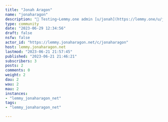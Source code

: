 ```yaml
---
title: "Jonah Aragon" 
name: "jonaharagon"
description: "🚧 Testing~Lemmy.one admin [u/jonah](https://lemmy.one/u/jonah)'s community for testing things out and maybe posting random personal updates 🤷\u200d♂️"
type: community
date: "2023-06-29 12:34:56"
draft: false
nsfw: false
actor_id: "https://lemmy.jonaharagon.net/c/jonaharagon"
host: lemmy.jonaharagon.net
lastmod: "2023-06-21 21:57:45"
published: "2023-06-21 21:46:21"
subscribers: 3
posts: 2
comments: 0
weight: 2
dau: 2
wau: 2
mau: 2
instances:
- "lemmy_jonaharagon_net"
tags: 
- "lemmy_jonaharagon_net"

---
```

